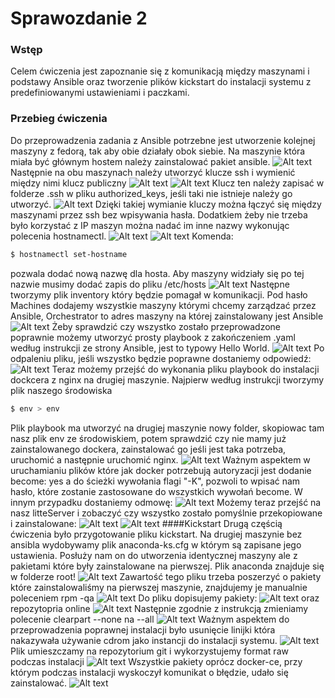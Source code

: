 # Sprawozdanie 2
### Wstęp
Celem ćwiczenia jest zapoznanie się z komunikacją między maszynami i podstawy Ansible oraz tworzenie plików kickstart do instalacji systemu z predefiniowanymi ustawieniami i paczkami.
### Przebieg ćwiczenia
Do przeprowadzenia zadania z Ansible potrzebne jest utworzenie kolejnej maszyny z fedorą, tak aby obie działały obok siebie. Na maszynie która miała być głównym hostem należy zainstalować pakiet ansible. 
![Alt text](<png/Zrzut ekranu 2023-12-02 095731.png>)
Następnie na obu maszynach należy utworzyć klucze ssh i wymienić między nimi klucz publiczny
![Alt text](<png/Zrzut ekranu 2023-12-02 095657.png>)
![Alt text](<png/Zrzut ekranu 2023-12-02 095715.png>)
Klucz ten należy zapisać w folderze .ssh w pliku authorized_keys, jeśli taki nie istnieje należy go utworzyć.
![Alt text](<png/Zrzut ekranu 2023-12-02 095816.png>)
Dzięki takiej wymianie kluczy można łączyć się między maszynami przez ssh bez wpisywania hasła.
Dodatkiem żeby nie trzeba było korzystać z IP maszyn można nadać im inne nazwy wykonując polecenia hostnamectl.
![Alt text](<png/Zrzut ekranu 2023-12-20 170311.png>)
![Alt text](<png/Zrzut ekranu 2023-12-20 170904.png>)
Komenda:
```bash
$ hostnamectl set-hostname
 ```
 pozwala dodać nową nazwę dla hosta.
 Aby maszyny widziały się po tej nazwie musimy dodać zapis do pliku /etc/hosts
 ![Alt text](<png/Zrzut ekranu 2023-12-21 170732.png>)
 Następne tworzymy plik inventory który będzie pomagał w komunikacji. Pod hasło Machines dodajemy wszystkie maszyny którymi chcemy zarządzać przez Ansible, Orchestrator to adres maszyny na której zainstalowany jest Ansible
  ![Alt text](<png/Zrzut ekranu 2023-12-20 161855.png>)
 Żeby sprawdzić czy wszystko zostało przeprowadzone poprawnie możemy utworzyć prosty playbook z zakończeniem .yaml według instrukcji ze strony Ansible, jest to typowy Hello World. 
 ![Alt text](<png/Zrzut ekranu 2023-12-20 185019.png>)
 Po odpaleniu pliku, jeśli wszystko będzie poprawne dostaniemy odpowiedź:
 ![Alt text](<png/Zrzut ekranu 2023-12-20 185031.png>)
 Teraz możemy przejść do wykonania pliku playbook do instalacji dockcera z nginx na drugiej maszynie. 
 Najpierw według instrukcji tworzymy plik naszego środowiska 
 ```bash
 $ env > env
 ```
 Plik playbook ma utworzyć na drugiej maszynie nowy folder, skopiowac tam nasz plik env ze środowiskiem, potem sprawdzić czy nie mamy już zainstalowanego dockera, zainstalować go jeśli jest taka potrzeba, uruchomić a następnie uruchomić nginx. 
 ![Alt text](<png/Zrzut ekranu 2023-12-20 212259.png>)
 Ważnym aspektem w uruchamianiu plików które jak docker potrzebują autoryzacji jest dodanie become: yes a do ścieżki wywołania flagi "-K", pozwoli to wpisać nam hasło, które zostanie zastosowane do wszystkich wywołań become. W innym przypadku dostaniemy odmowę: 
 ![Alt text](<png/Zrzut ekranu 2023-12-20 200141.png>)
 Możemy teraz przejść na nasz litteServer i zobaczyć czy wszystko zostało pomyślnie przekopiowane i zainstalowane:
 ![Alt text](<png/Zrzut ekranu 2023-12-20 212359.png>)
 ![Alt text](<png/Zrzut ekranu 2023-12-20 212315.png>)
####Kickstart
 Drugą częścią ćwiczenia było przygotowanie pliku kickstart. 
Na drugiej maszynie bez ansibla wydobywamy plik anaconda-ks.cfg w którym są zapisane jego ustawienia. Posłuży nam on do utworzenia identycznej maszyny ale z pakietami które były zainstalowane na pierwszej. 
Plik anaconda znajduje się w folderze root!
![Alt text](<png/Zrzut ekranu 2023-12-21 173505.png>)
Zawartość tego pliku trzeba poszerzyć o pakiety które zainstalowaliśmy na pierwszej maszynie, znajdujemy je manualnie poleceniem rpm -qa
![Alt text](<png/Zrzut ekranu 2023-12-21 142750.png>)
Do pliku dopisujemy pakiety:
![Alt text](<png/Zrzut ekranu 2023-12-21 173012.png>)
oraz repozytopria online 
![Alt text](<png/Zrzut ekranu 2023-12-21 173113.png>)
Następnie zgodnie z instrukcją zmieniamy polecenie clearpart --none na --all
![Alt text](<png/Zrzut ekranu 2023-12-21 173226.png>)
Ważnym aspektem do przeprowadzenia poprawnej instalacji było usunięcie linijki która nakazywała używanie cdrom jako instancji do instalacji systemu.
![Alt text](<png/Zrzut ekranu 2023-12-21 191231.png>)
Plik umieszczamy na repozytorium git i wykorzystujemy format raw podczas instalacji
![Alt text](<png/Zrzut ekranu 2023-12-21 160523.png>)
Wszystkie pakiety oprócz docker-ce, przy którym podczas instalacji wyskoczył komunikat o błędzie, udało się zainstalować.
![Alt text](<png/Zrzut ekranu 2023-12-21 190826.png>)